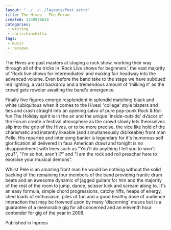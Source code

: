 ```yaml
---
layout: "../../../layouts/Post.astro"
title: The Hives - The Forum
created: 1240940628
categories:
 - writing
 - chrischinchilla
tags: 
 - music 
 - reviews
---
```


The Hives are past masters at staging a rock show, working their way through all of the tricks in 'Rock Live shows for beginners', the vast majority of 'Rock live shows for intermediates' and making fair headway into the advanced volume. Even before the band take to the stage we have subdued red lighting, a vast backdrop and a tremendous amount of 'milking it' as the crowd gets rowdier awaiting the band's emergence.

Finally five figures emerge resplendent in splendid matching black and white (ubiquitous when it comes to the Hives) 'college' style blazers and ties and crash straight into an opening salvo of pure pop-punk Rock & Roll fun.The Holiday spirit is in the air and the unique 'inside-outside' d√àcor of the Forum create a festival atmosphere as the crowd slowly lets themselves slip into the grip of the Hives, or to be more precise, the vice like hold of the charismatic and instantly likeable (and simultaneously dislikeable) front man Pelle. His repartee and inter song banter is legendary for it's humorous self glorification all delivered in faux American drawl and tonight is no disappointment with lines such as "You'll do anything I tell you to won't you?", "I'm so hot, aren't I?" and "I am the rock and roll preacher here to exorcise your musical demons".

Whilst Pele is an amazing front man he would be nothing without the solid backing of the remaining four members of the band providing frantic drum beats and an awesome dynamic of jagged guitars for him and the majority of the rest of the room to jump, dance, scissor kick and scream along to. It's an easy formula, simple chord progressions, catchy riffs, heaps of energy, shed loads of enthusiasm, piles of fun and a good healthy dose of audience interaction that may be frowned upon by many 'discerning' musos but is a guarantee of a memorable gig for all concerned and an eleventh hour contender for gig of the year in 2008.

Published in Inpress
